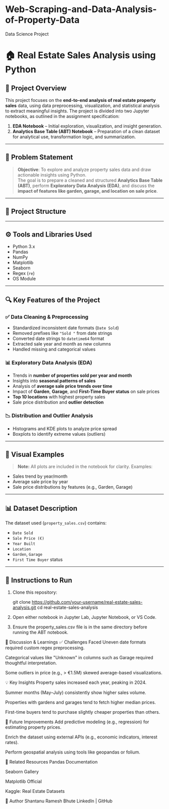 # Web-Scraping-and-Data-Analysis-of-Property-Data
Data Science Project

# 🏠 Real Estate Sales Analysis using Python

## 📌 Project Overview

This project focuses on the **end-to-end analysis of real estate property sales** data, using data preprocessing, visualization, and statistical analysis to extract meaningful insights. The project is divided into two Jupyter notebooks, as outlined in the assignment specification:

1. **EDA Notebook** – Initial exploration, visualization, and insight generation.
2. **Analytics Base Table (ABT) Notebook** – Preparation of a clean dataset for analytical use, transformation logic, and summarization.

---

## 🧩 Problem Statement

> **Objective**: To explore and analyze property sales data and draw actionable insights using Python.  
The goal is to prepare a cleaned and structured **Analytics Base Table (ABT)**, perform **Exploratory Data Analysis (EDA)**, and discuss the **impact of features like garden, garage, and location on sale price**.

---

## 📁 Project Structure


---

## ⚙️ Tools and Libraries Used

- Python 3.x
- Pandas
- NumPy
- Matplotlib
- Seaborn
- Regex (`re`)
- OS Module

---

## 🔍 Key Features of the Project

### ✅ Data Cleaning & Preprocessing
- Standardized inconsistent date formats (`Date Sold`)
- Removed prefixes like `"Sold "` from date strings
- Converted date strings to `datetime64` format
- Extracted sale year and month as new columns
- Handled missing and categorical values

### 📊 Exploratory Data Analysis (EDA)
- Trends in **number of properties sold per year and month**
- Insights into **seasonal patterns of sales**
- Analysis of **average sale price trends over time**
- Impact of **Garden**, **Garage**, and **First-Time Buyer status** on sale prices
- **Top 10 locations** with highest property sales
- Sale price distribution and **outlier detection**

### 📉 Distribution and Outlier Analysis
- Histograms and KDE plots to analyze price spread
- Boxplots to identify extreme values (outliers)

---

## 📌 Visual Examples

> **Note:** All plots are included in the notebook for clarity. Examples:
- Sales trend by year/month
- Average sale price by year
- Sale price distributions by features (e.g., Garden, Garage)

---

## 📊 Dataset Description

The dataset used (`property_sales.csv`) contains:
- `Date Sold`
- `Sale Price (€)`
- `Year Built`
- `Location`
- `Garden`, `Garage`
- `First Time Buyer` status

---

## 📘 Instructions to Run

1. Clone this repository:

   git clone https://github.com/your-username/real-estate-sales-analysis.git
   cd real-estate-sales-analysis

2. Open either notebook in Jupyter Lab, Jupyter Notebook, or VS Code.

3. Ensure the property_sales.csv file is in the same directory before running the ABT notebook.

💬 Discussion & Learnings
✅ Challenges Faced
Uneven date formats required custom regex preprocessing.

Categorical values like "Unknown" in columns such as Garage required thoughtful interpretation.

Some outliers in price (e.g., > €1.5M) skewed average-based visualizations.

💡 Key Insights
Property sales increased each year, peaking in 2024.

Summer months (May–July) consistently show higher sales volume.

Properties with gardens and garages tend to fetch higher median prices.

First-time buyers tend to purchase slightly cheaper properties than others.

🚀 Future Improvements
Add predictive modeling (e.g., regression) for estimating property prices.

Enrich the dataset using external APIs (e.g., economic indicators, interest rates).

Perform geospatial analysis using tools like geopandas or folium.

🔗 Related Resources
Pandas Documentation

Seaborn Gallery

Matplotlib Official

Kaggle: Real Estate Datasets

📌 Author
Shantanu Ramesh Bhute
LinkedIn | GitHub


